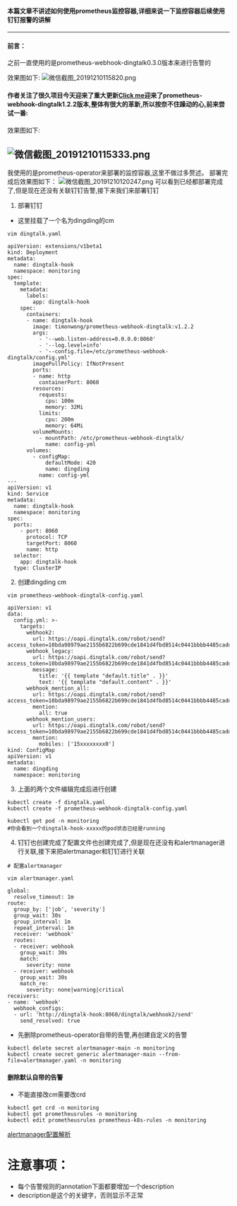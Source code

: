 #### 本篇文章不讲述如何使用prometheus监控容器,详细来说一下监控容器后续使用钉钉报警的讲解
---
#### 前言：
之前一直使用的是prometheus-webhook-dingtalk0.3.0版本来进行告警的

效果图如下:
![微信截图_20191210115820.png](https://i.loli.net/2019/12/10/SO6VsYziCwrtoav.png)
#### 作者关注了很久项目今天迎来了重大更新[Click me](https://github.com/timonwong/prometheus-webhook-dingtalk)迎来了prometheus-webhook-dingtalk1.2.2版本,整体有很大的革新,所以按奈不住躁动的心,前来尝试一番:

效果图如下: 

![微信截图_20191210115333.png](https://i.loli.net/2019/12/10/IOFB3sQ4Jcne6vb.png)
---
我使用的是prometheus-operator来部署的监控容器,这里不做过多赘述。
部署完成后效果图如下：
![微信截图_20191210120247.png](https://i.loli.net/2019/12/10/vGyAHaYRSVh612M.png)
可以看到已经都部署完成了,但是现在还没有关联钉钉告警,接下来我们来部署钉钉
1. 部署钉钉
  - 这里挂载了一个名为dingding的cm
```
vim dingtalk.yaml

apiVersion: extensions/v1beta1
kind: Deployment
metadata:
  name: dingtalk-hook
  namespace: monitoring
spec:
  template:
    metadata:
      labels:
        app: dingtalk-hook
    spec:
      containers:
      - name: dingtalk-hook
        image: timonwong/prometheus-webhook-dingtalk:v1.2.2
        args:
          - '--web.listen-address=0.0.0.0:8060'
          - '--log.level=info'
          - '--config.file=/etc/prometheus-webhook-dingtalk/config.yml'
        imagePullPolicy: IfNotPresent
        ports:
        - name: http
          containerPort: 8060
        resources:
          requests:
            cpu: 100m
            memory: 32Mi
          limits:
            cpu: 200m
            memory: 64Mi
        volumeMounts:
          - mountPath: /etc/prometheus-webhook-dingtalk/
            name: config-yml
      volumes:
        - configMap:
            defaultMode: 420
            name: dingding
          name: config-yml
---
apiVersion: v1
kind: Service
metadata:
  name: dingtalk-hook
  namespace: monitoring
spec:
  ports:
    - port: 8060
      protocol: TCP
      targetPort: 8060
      name: http
  selector:
    app: dingtalk-hook
  type: ClusterIP
```
2. 创建dingding  cm
```
vim prometheus-webhook-dingtalk-config.yaml

apiVersion: v1
data:
  config.yml: >-
    targets:
      webhook2:
        url: https://oapi.dingtalk.com/robot/send?access_token=10bda98979ae2155b6822b699cde1841d4fbd8514c0441bbbb4485caddf3a388x
      webhook_legacy:
        url: https://oapi.dingtalk.com/robot/send?access_token=10bda98979ae2155b6822b699cde1841d4fbd8514c0441bbbb4485caddf3a388x
        message:
          title: '{{ template "default.title" . }}'
          text: '{{ template "default.content" . }}'
      webhook_mention_all:
        url: https://oapi.dingtalk.com/robot/send?access_token=10bda98979ae2155b6822b699cde1841d4fbd8514c0441bbbb4485caddf3a388x
        mention:
          all: true
      webhook_mention_users:
        url: https://oapi.dingtalk.com/robot/send?access_token=10bda98979ae2155b6822b699cde1841d4fbd8514c0441bbbb4485caddf3a388x
        mention:
          mobiles: ['15xxxxxxxx0']
kind: ConfigMap
apiVersion: v1
metadata:
  name: dingding
  namespace: monitoring
```
3. 上面的两个文件编辑完成后进行创建
```
kubectl create -f dingtalk.yaml
kubectl create -f prometheus-webhook-dingtalk-config.yaml

kubectl get pod -n monitoring
#你会看到一个dingtalk-hook-xxxxx的pod状态已经是running
```
4. 钉钉也创建完成了配置文件也创建完成了,但是现在还没有和alertmanager进行关联,接下来把alertmanager和钉钉进行关联
```
# 配置alertmanager

vim alertmanager.yaml

global:
  resolve_timeout: 1m
route:
  group_by: ['job', 'severity']
  group_wait: 30s
  group_interval: 1m
  repeat_interval: 1m
  receiver: 'webhook'
  routes:
  - receiver: webhook
    group_wait: 30s
    match:
      severity: none
  - receiver: webhook
    group_wait: 30s
    match_re:
      severity: none|warning|critical
receivers:
- name: 'webhook'
  webhook_configs:
  - url: 'http://dingtalk-hook:8060/dingtalk/webhook2/send'
    send_resolved: true
```
  - 先删除prometheus-operator自带的告警,再创建自定义的告警
```
kubectl delete secret alertmanager-main -n monitoring
kubectl create secret generic alertmanager-main --from-file=alertmanager.yaml -n monitoring
```
#### 删除默认自带的告警
* 不能直接改cm需要改crd
```
kubectl get crd -n monitoring
kubectl get prometheusrules -n monitoring
kubectl edit prometheusrules prometheus-k8s-rules -n monitoring
```
[alertmanager配置解析](https://github.com/happinesslijian/k8s-application/blob/master/alertmanager-dingding/Latest/README.md#alertmanager%E9%85%8D%E7%BD%AE%E8%A7%A3%E6%9E%90)

# 注意事项：
- 每个告警规则的annotation下面都要增加一个description
- description是这个的关键字，否则显示不正常









